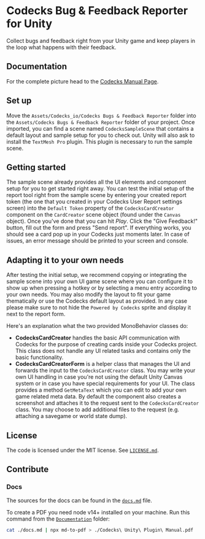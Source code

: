 # Codecks Bug & Feedback Reporter for Unity

Collect bugs and feedback right from your Unity game and keep players in the loop what happens with their feedback.

## Documentation

For the complete picture head to the [Codecks Manual Page](https://manual.codecks.io/user-reports/).


## Set up

Move the `Assets/Codecks_io/Codecks Bugs & Feedback Reporter` folder into the `Assets/Codecks Bugs & Feedback Reporter` folder of your project. Once imported, you can find a scene named `CodecksSampleScene` that contains a default layout and sample setup for you to check out. Unity will also ask to install the `TextMesh Pro` plugin. This plugin is necessary to run the sample scene.

## Getting started

The sample scene already provides all the UI elements and component setup for you to get started right away. You can test the initial setup of the report tool right from the sample scene by entering your created report token (the one that you created in your Codecks User Report settings screen) into the `Default Token` property of the `CodecksCardCreator` component on the `CardCreator` scene object (found under the `Canvas` object). Once you've done that you can hit _Play_. Click the "Give Feedback!" button, fill out the form and press "Send report". If everything works, you should see a card pop up in your Codecks just moments later. In case of issues, an error message should be printed to your screen and console.

## Adapting it to your own needs

After testing the initial setup, we recommend copying or integrating the sample scene into your own UI game scene where you can configure it to show up when pressing a hotkey or by selecting a menu entry according to your own needs. You may also modify the layout to fit your game thematically or use the Codecks default layout as provided. In any case please make sure to not hide the `Powered by Codecks` sprite and display it next to the report form.

Here's an explanation what the two provided MonoBehavior classes do:

- **CodecksCardCreator** handles the basic API communication with Codecks for the purpose of creating cards inside your Codecks project. This class does not handle any UI related tasks and contains only the basic functionality.
- **CodecksCardCreatorForm** is a helper class that manages the UI and forwards the input to the `CodecksCardCreator` class. You may write your own UI handling in case you're not using the default Unity Canvas system or in case you have special requirements for your UI. The class provides a method `GetMetaText` which you can edit to add your own game related meta data. By default the component also creates a screenshot and attaches it to the request sent to the `CodecksCardCreator` class. You may choose to add additional files to the request (e.g. attaching a savegame or world state dump).

## License

The code is licensed under the MIT license. See [`LICENSE.md`](./LICENSE.md).

## Contribute

### Docs

The sources for the docs can be found in the [`docs.md`](./Assets/Codecks_io/Codecks%20Bug%20%26%20Feedback%20Reporter/Documentation/docs.md) file.

To create a PDF you need node v14+ installed on your machine. Run this command from the [`Documentation`](./Assets/Codecks_io/Codecks%20Bug%20%26%20Feedback%20Reporter/Documentation/) folder:

```sh
cat ./docs.md | npx md-to-pdf > ./Codecks\ Unity\ Plugin\ Manual.pdf
```

